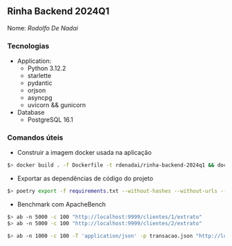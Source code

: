 ## Rinha Backend 2024Q1

Nome: _Rodolfo De Nadai_

### Tecnologias

- Application:
  - Python 3.12.2
  - starlette
  - pydantic
  - orjson
  - asyncpg
  - uvicorn && gunicorn
- Database
  - PostgreSQL 16.1

### Comandos úteis

- Construir a imagem docker usada na aplicação

```bash
$> docker build . -f Dockerfile -t rdenadai/rinha-backend-2024q1 && docker run -dp 8080:8080 rdenadai/rinha-backend-2024q1
```

- Exportar as dependências de código do projeto

```bash
$> poetry export -f requirements.txt --without-hashes --without-urls --output requirements.txt
```

- Benchmark com ApacheBench

```bash
$> ab -n 5000 -c 100 "http://localhost:9999/clientes/1/extrato"
$> ab -n 5000 -c 100 "http://localhost:9999/clientes/2/extrato"

$> ab -n 1000 -c 100 -T 'application/json' -p transacao.json "http://localhost:9999/clientes/1/transacoes"
```
